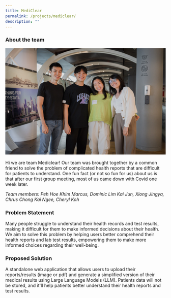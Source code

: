 ```yaml
---
title: MediClear
permalink: /projects/mediclear/
description: ""
---
```

### About the team

![](/images/mediclear%20large.jpeg)

Hi we are team Mediclear! Our team was brought together by a common friend to solve the problem of complicated health reports that are difficult for patients to understand. One fun fact (or not so fun for us) about us is that after our first group meeting, most of us came down with Covid one week later.

*Team members: Peh Hoe Khim Marcus, Dominic Lim Kai Jun, Xiong Jingya, Chrus Chong Kai Ngee, Cheryl Koh*

### Problem Statement

Many people struggle to understand their health records and test results, making it difficult for them to make informed decisions about their health. We aim to solve this problem by helping users better comprehend their health reports and lab test results, empowering them to make more informed choices regarding their well-being.

### Proposed Solution

A standalone web application that allows users to upload their reports/results (image or pdf) and generate a simplified version of their medical results using Large Language Models (LLM). Patients data will not be stored, and it'll help patients better understand their health reports and test results.
